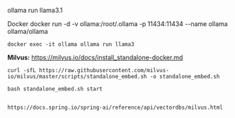 ollama run llama3.1

Docker
docker run -d -v ollama:/root/.ollama -p 11434:11434 --name ollama ollama/ollama

	docker exec -it ollama ollama run llama3


**Milvus:**
https://milvus.io/docs/install_standalone-docker.md

	curl -sfL https://raw.githubusercontent.com/milvus-io/milvus/master/scripts/standalone_embed.sh -o standalone_embed.sh

	bash standalone_embed.sh start

		
	https://docs.spring.io/spring-ai/reference/api/vectordbs/milvus.html
